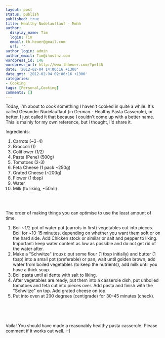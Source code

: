 ```yaml
---
layout: post
status: publish
published: true
title: Healthy Nudelauflauf - Mmhh
author:
  display_name: Tim
  login: Tim
  email: th.heuer@gmail.com
  url: ''
author_login: admin
author_email: Tim@ihostnz.com
wordpress_id: 146
wordpress_url: http://www.thheuer.com/?p=146
date: '2012-02-04 14:06:16 +1300'
date_gmt: '2012-02-04 02:06:16 +1300'
categories:
- Cooking
tags: [Personal,Cooking]
comments: []
---
```

<p>Today, I'm about to cook something I haven't cooked in quite a while. It's called Gesunder Nudelauflauf (in German - Healthy Pasta Casserole), or better, I just called it that because I couldn't come up with a better name. This is mainly for my own reference, but I thought, I'd share it.</p>

<p>Ingredients:</p>
<ol>
<li>Carrots (~3-4)</li>
<li>Broccoli (1)</li>
<li>Coliflower (1/2)</li>
<li>Pasta (Pene) (500g)</li>
<li>Tomatoes (2-3)</li>
<li>Feta Cheese (1 pack ~250g)</li>
<li>Grated Cheese (~200g)</li>
<li>Flower (1 tbsp)</li>
<li>Water</li>
<li>Milk (to liking, ~50ml)</li>
</ol>
<p><br/><br/></p>
<p>The order of making things you can optimise to use the least amount of time.</p>
<ol>
<li>Boil ~1/2 pot of water put (carrots in first) vegetables cut into pieces. Boil for ~10-15 minutes, depending on whether you want them soft or on the hard side. Add Chicken stock or similar or salt and pepper to liking. Important: keep water content as low as possible and do not get rid of the water after.</li>
<li>Make a "Schwitze" (roux): put some flour (1 tbsp initially) and butter (1 tbsp) into a small pot (preferable) or pan, wait until golden brown, add water from boiled vegetables (to keep the nutrients), add milk until you have a thick soup.</li>
<li>Boil pasta until al dente with salt to liking.</li>
<li>After vegetables are ready, put them into a casserole dish, put unboiled tomatoes and feta cut into pieces over. Add pasta and finish with the "Schwitze" on top. Add grated cheese on top.</li>
<li>Put into oven at 200 degrees (centigrade) for 30-45 minutes (check).</li>
</ol>
<p><br/><br />
<br/></p>
<p>Voila! You should have made a reasonably healthy pasta casserole. Please comment if it works out well. :-)</p>

